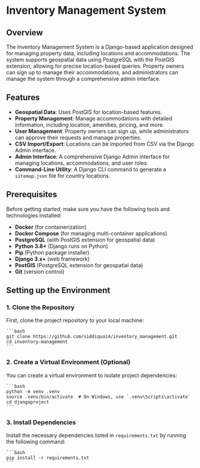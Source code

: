 # Inventory Management System

## Overview

The Inventory Management System is a Django-based application designed for managing property data, including locations and accommodations. The system supports geospatial data using PostgreSQL with the PostGIS extension, allowing for precise location-based queries. Property owners can sign up to manage their accommodations, and administrators can manage the system through a comprehensive admin interface.

## Features

- **Geospatial Data**: Uses PostGIS for location-based features.
- **Property Management**: Manage accommodations with detailed information, including location, amenities, pricing, and more.
- **User Management**: Property owners can sign up, while administrators can approve their requests and manage properties.
- **CSV Import/Export**: Locations can be imported from CSV via the Django Admin interface.
- **Admin Interface**: A comprehensive Django Admin interface for managing locations, accommodations, and user roles.
- **Command-Line Utility**: A Django CLI command to generate a `sitemap.json` file for country locations.
## Prerequisites

Before getting started, make sure you have the following tools and technologies installed:

- **Docker** (for containerization)
- **Docker Compose** (for managing multi-container applications)
- **PostgreSQL** (with PostGIS extension for geospatial data)
- **Python 3.8+** (Django runs on Python)
- **Pip** (Python package installer)
- **Django 3.x+** (web framework)
- **PostGIS** (PostgreSQL extension for geospatial data)
- **Git** (version control)
## Setting up the Environment

### 1. Clone the Repository

First, clone the project repository to your local machine:

    ```bash
    git clone https://github.com/siddiqua14/inventory_management.git
    cd inventory-management
    ```
### 2. Create a Virtual Environment (Optional)
You can create a virtual environment to isolate project dependencies:

    ```bash
    python -m venv .venv
    source .venv/bin/activate  # On Windows, use `.venv\Scripts\activate`
    cd djangoproject
    ```
### 3. Install Dependencies

Install the necessary dependencies listed in `requirements.txt` by running the following command:

    ```bash
    pip install -r requirements.txt
    ```